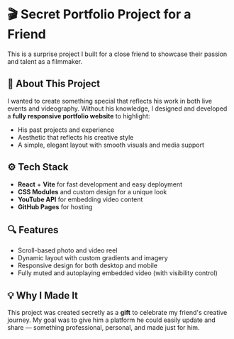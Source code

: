 # 🎬 Secret Portfolio Project for a Friend

This is a surprise project I built for a close friend to showcase their passion and talent as a filmmaker.

## 🎁 About This Project

I wanted to create something special that reflects his work in both live events and videography. Without his knowledge, I designed and developed a **fully responsive portfolio website** to highlight:

- His past projects and experience
- Aesthetic that reflects his creative style
- A simple, elegant layout with smooth visuals and media support

## ⚙️ Tech Stack

- **React** + **Vite** for fast development and easy deployment
- **CSS Modules** and custom design for a unique look
- **YouTube API** for embedding video content
- **GitHub Pages** for hosting

## 🔍 Features

- Scroll-based photo and video reel
- Dynamic layout with custom gradients and imagery
- Responsive design for both desktop and mobile
- Fully muted and autoplaying embedded video (with visibility control)

## 💡 Why I Made It

This project was created secretly as a **gift** to celebrate my friend's creative journey. My goal was to give him a platform he could easily update and share — something professional, personal, and made just for him.
